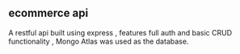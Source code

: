 ## ecommerce api
A restful api built using express , features full auth and basic CRUD functionality , Mongo Atlas was used as the database.
